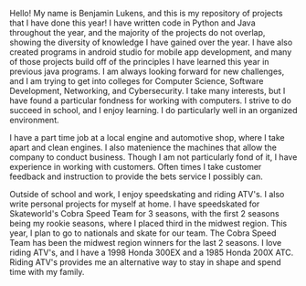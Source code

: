 
Hello! My name is Benjamin Lukens, and this is my repository of projects that I have done this year! I have written code in Python and Java throughout the year, and the majority of the projects do not overlap, showing the diversity of knowledge I have gained over the year. I have also created programs in android studio for mobile app development, and many of those projects build off of the principles I have learned this year in previous java programs. I am always looking forward for new challenges, and I am trying to get into colleges for Computer Science, Software Development, Networking, and Cybersecurity. I take many interests, but I have found a particular fondness for working with computers. I strive to do succeed in school, and I enjoy learning. I do particularly well in an organized environment. 

I have a part time job at a local engine and automotive shop, where I take apart and clean engines. I also matenience the machines that allow the company to conduct business. Though I am not particularly fond of it, I have experience in working with customers. Often times I take customer feedback and instruction to provide the bets service I possibly can. 

Outside of school and work, I enjoy speedskating and riding ATV's. I also write personal projects for myself at home. I have speedskated for Skateworld's Cobra Speed Team for 3 seasons, with the first 2 seasons being my rookie seasons, where I placed third in the midwest region. This year, I plan to go to nationals and skate for our team. The Cobra Speed Team has been the midwest region winners for the last 2 seasons. I love riding ATV's, and I have a 1998 Honda 300EX and a 1985 Honda 200X ATC. Riding ATV's provides me an alternative way to stay in shape and spend time with my family.
